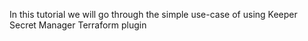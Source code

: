 In this tutorial we will go through the simple use-case of using Keeper Secret Manager Terraform plugin